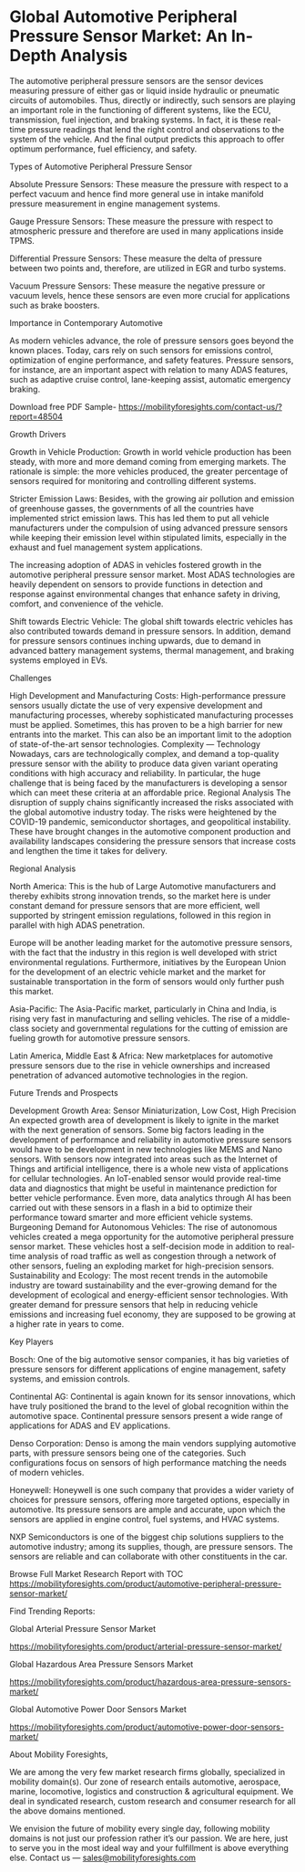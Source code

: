 # Global Automotive Peripheral Pressure Sensor Market: An In-Depth Analysis

The automotive peripheral pressure sensors are the sensor devices measuring pressure of either gas or liquid inside hydraulic or pneumatic circuits of automobiles. Thus, directly or indirectly, such sensors are playing an important role in the functioning of different systems, like the ECU, transmission, fuel injection, and braking systems. In fact, it is these real-time pressure readings that lend the right control and observations to the system of the vehicle. And the final output predicts this approach to offer optimum performance, fuel efficiency, and safety.

Types of Automotive Peripheral Pressure Sensor

Absolute Pressure Sensors: These measure the pressure with respect to a perfect vacuum and hence find more general use in intake manifold pressure measurement in engine management systems.

Gauge Pressure Sensors: These measure the pressure with respect to atmospheric pressure and therefore are used in many applications inside TPMS.

Differential Pressure Sensors: These measure the delta of pressure between two points and, therefore, are utilized in EGR and turbo systems.

Vacuum Pressure Sensors: These measure the negative pressure or vacuum levels, hence these sensors are even more crucial for applications such as brake boosters.

Importance in Contemporary Automotive

As modern vehicles advance, the role of pressure sensors goes beyond the known places. Today, cars rely on such sensors for emissions control, optimization of engine performance, and safety features. Pressure sensors, for instance, are an important aspect with relation to many ADAS features, such as adaptive cruise control, lane-keeping assist, automatic emergency braking.

Download free PDF Sample- https://mobilityforesights.com/contact-us/?report=48504

Growth Drivers

Growth in Vehicle Production: Growth in world vehicle production has been steady, with more and more demand coming from emerging markets. The rationale is simple: the more vehicles produced, the greater percentage of sensors required for monitoring and controlling different systems.

Stricter Emission Laws: Besides, with the growing air pollution and emission of greenhouse gasses, the governments of all the countries have implemented strict emission laws. This has led them to put all vehicle manufacturers under the compulsion of using advanced pressure sensors while keeping their emission level within stipulated limits, especially in the exhaust and fuel management system applications.

The increasing adoption of ADAS in vehicles fostered growth in the automotive peripheral pressure sensor market. Most ADAS technologies are heavily dependent on sensors to provide functions in detection and response against environmental changes that enhance safety in driving, comfort, and convenience of the vehicle.

Shift towards Electric Vehicle: The global shift towards electric vehicles has also contributed towards demand in pressure sensors. In addition, demand for pressure sensors continues inching upwards, due to demand in advanced battery management systems, thermal management, and braking systems employed in EVs.

Challenges

High Development and Manufacturing Costs: High-performance pressure sensors usually dictate the use of very expensive development and manufacturing processes, whereby sophisticated manufacturing processes must be applied. Sometimes, this has proven to be a high barrier for new entrants into the market. This can also be an important limit to the adoption of state-of-the-art sensor technologies. Complexity — Technology Nowadays, cars are technologically complex, and demand a top-quality pressure sensor with the ability to produce data given variant operating conditions with high accuracy and reliability. In particular, the huge challenge that is being faced by the manufacturers is developing a sensor which can meet these criteria at an affordable price. Regional Analysis The disruption of supply chains significantly increased the risks associated with the global automotive industry today. The risks were heightened by the COVID-19 pandemic, semiconductor shortages, and geopolitical instability. These have brought changes in the automotive component production and availability landscapes considering the pressure sensors that increase costs and lengthen the time it takes for delivery.

Regional Analysis

North America: This is the hub of Large Automotive manufacturers and thereby exhibits strong innovation trends, so the market here is under constant demand for pressure sensors that are more efficient, well supported by stringent emission regulations, followed in this region in parallel with high ADAS penetration.

Europe will be another leading market for the automotive pressure sensors, with the fact that the industry in this region is well developed with strict environmental regulations. Furthermore, initiatives by the European Union for the development of an electric vehicle market and the market for sustainable transportation in the form of sensors would only further push this market.

Asia-Pacific: The Asia-Pacific market, particularly in China and India, is rising very fast in manufacturing and selling vehicles. The rise of a middle-class society and governmental regulations for the cutting of emission are fueling growth for automotive pressure sensors.

Latin America, Middle East & Africa: New marketplaces for automotive pressure sensors due to the rise in vehicle ownerships and increased penetration of advanced automotive technologies in the region.

Future Trends and Prospects

Development Growth Area: Sensor Miniaturization, Low Cost, High Precision An expected growth area of development is likely to ignite in the market with the next generation of sensors. Some big factors leading in the development of performance and reliability in automotive pressure sensors would have to be development in new technologies like MEMS and Nano sensors. With sensors now integrated into areas such as the Internet of Things and artificial intelligence, there is a whole new vista of applications for cellular technologies. An IoT-enabled sensor would provide real-time data and diagnostics that might be useful in maintenance prediction for better vehicle performance. Even more, data analytics through AI has been carried out with these sensors in a flash in a bid to optimize their performance toward smarter and more efficient vehicle systems. Burgeoning Demand for Autonomous Vehicles: The rise of autonomous vehicles created a mega opportunity for the automotive peripheral pressure sensor market. These vehicles host a self-decision mode in addition to real-time analysis of road traffic as well as congestion through a network of other sensors, fueling an exploding market for high-precision sensors. Sustainability and Ecology: The most recent trends in the automobile industry are toward sustainability and the ever-growing demand for the development of ecological and energy-efficient sensor technologies. With greater demand for pressure sensors that help in reducing vehicle emissions and increasing fuel economy, they are supposed to be growing at a higher rate in years to come.

Key Players

Bosch: One of the big automotive sensor companies, it has big varieties of pressure sensors for different applications of engine management, safety systems, and emission controls.

Continental AG: Continental is again known for its sensor innovations, which have truly positioned the brand to the level of global recognition within the automotive space. Continental pressure sensors present a wide range of applications for ADAS and EV applications.

Denso Corporation: Denso is among the main vendors supplying automotive parts, with pressure sensors being one of the categories. Such configurations focus on sensors of high performance matching the needs of modern vehicles.

Honeywell: Honeywell is one such company that provides a wider variety of choices for pressure sensors, offering more targeted options, especially in automotive. Its pressure sensors are ample and accurate, upon which the sensors are applied in engine control, fuel systems, and HVAC systems.

NXP Semiconductors is one of the biggest chip solutions suppliers to the automotive industry; among its supplies, though, are pressure sensors. The sensors are reliable and can collaborate with other constituents in the car.

Browse Full Market Research Report with TOC https://mobilityforesights.com/product/automotive-peripheral-pressure-sensor-market/

Find Trending Reports:

Global Arterial Pressure Sensor Market

https://mobilityforesights.com/product/arterial-pressure-sensor-market/

Global Hazardous Area Pressure Sensors Market

https://mobilityforesights.com/product/hazardous-area-pressure-sensors-market/

Global Automotive Power Door Sensors Market

https://mobilityforesights.com/product/automotive-power-door-sensors-market/

About Mobility Foresights,

We are among the very few market research firms globally, specialized in mobility domain(s). Our zone of research entails automotive, aerospace, marine, locomotive, logistics and construction & agricultural equipment. We deal in syndicated research, custom research and consumer research for all the above domains mentioned.

We envision the future of mobility every single day, following mobility domains is not just our profession rather it’s our passion. We are here, just to serve you in the most ideal way and your fulfillment is above everything else. Contact us — sales@mobilityforesights.com
